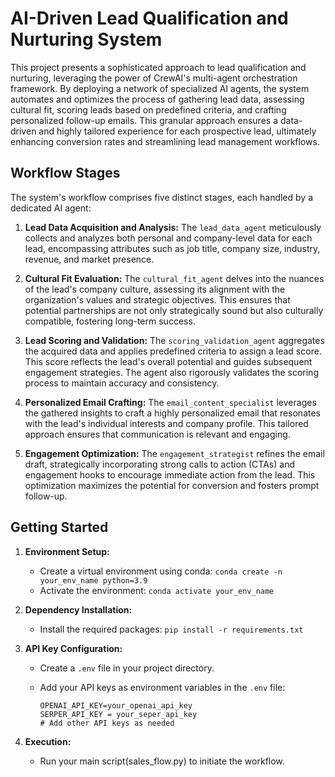 # AI-Driven Lead Qualification and Nurturing System

This project presents a sophisticated approach to lead qualification and nurturing, leveraging the power of CrewAI's multi-agent orchestration framework. By deploying a network of specialized AI agents, the system automates and optimizes the process of gathering lead data, assessing cultural fit, scoring leads based on predefined criteria, and crafting personalized follow-up emails. This granular approach ensures a data-driven and highly tailored experience for each prospective lead, ultimately enhancing conversion rates and streamlining lead management workflows.

## Workflow Stages

The system's workflow comprises five distinct stages, each handled by a dedicated AI agent:

1. **Lead Data Acquisition and Analysis:** The `lead_data_agent` meticulously collects and analyzes both personal and company-level data for each lead, encompassing attributes such as job title, company size, industry, revenue, and market presence.

2. **Cultural Fit Evaluation:** The `cultural_fit_agent` delves into the nuances of the lead's company culture, assessing its alignment with the organization's values and strategic objectives. This ensures that potential partnerships are not only strategically sound but also culturally compatible, fostering long-term success.

3. **Lead Scoring and Validation:** The `scoring_validation_agent` aggregates the acquired data and applies predefined criteria to assign a lead score. This score reflects the lead's overall potential and guides subsequent engagement strategies. The agent also rigorously validates the scoring process to maintain accuracy and consistency.

4. **Personalized Email Crafting:** The `email_content_specialist` leverages the gathered insights to craft a highly personalized email that resonates with the lead's individual interests and company profile. This tailored approach ensures that communication is relevant and engaging.

5. **Engagement Optimization:** The `engagement_strategist` refines the email draft, strategically incorporating strong calls to action (CTAs) and engagement hooks to encourage immediate action from the lead. This optimization maximizes the potential for conversion and fosters prompt follow-up.

## Getting Started

1. **Environment Setup:**
   - Create a virtual environment using conda: `conda create -n your_env_name python=3.9`
   - Activate the environment: `conda activate your_env_name`

2. **Dependency Installation:**
   - Install the required packages: `pip install -r requirements.txt`

3. **API Key Configuration:**
   - Create a `.env` file in your project directory.
   - Add your API keys as environment variables in the `.env` file:

     ```
     OPENAI_API_KEY=your_openai_api_key
     SERPER_API_KEY = your_seper_api_key
     # Add other API keys as needed
     ```

4. **Execution:**
   - Run your main script(sales_flow.py) to initiate the workflow.
